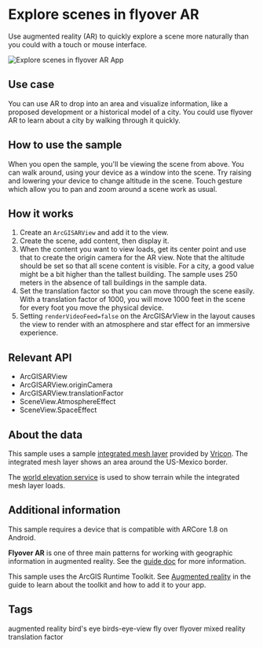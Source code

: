 # Explore scenes in flyover AR

Use augmented reality (AR) to quickly explore a scene more naturally than you could with a touch or mouse interface.

![Explore scenes in flyover AR App](explore-scenes-in-flyover-ar.jpg)

## Use case

You can use AR to drop into an area and visualize information, like a proposed development or a historical model of a city. You could use flyover AR to learn about a city by walking through it quickly.

## How to use the sample

When you open the sample, you'll be viewing the scene from above. You can walk around, using your device as a window into the scene. Try raising and lowering your device to change altitude in the scene. Touch gesture which allow you to pan and zoom around a scene work as usual.

## How it works

1. Create an `ArcGISARView` and add it to the view.
2. Create the scene, add content, then display it.
4. When the content you want to view loads, get its center point and use that to create the origin camera for the AR view. Note that the altitude should be set so that all scene content is visible. For a city, a good value might be a bit higher than the tallest building. The sample uses 250 meters in the absence of tall buildings in the sample data.
5. Set the translation factor so that you can move through the scene easily. With a translation factor of 1000, you will move 1000 feet in the scene for every foot you move the physical device.
6. Setting `renderVideoFeed=false` on the ArcGISArView in the layout causes the view to render with an atmosphere and star effect for an immersive experience.

## Relevant API

* ArcGISARView
* ArcGISARView.originCamera
* ArcGISARView.translationFactor
* SceneView.AtmosphereEffect
* SceneView.SpaceEffect

## About the data

This sample uses a sample [integrated mesh layer](https://www.arcgis.com/home/item.html?id=d4fb271d1cb747e696bb80adca8487fa) provided by [Vricon](https://www.vricon.com/). The integrated mesh layer shows an area around the US-Mexico border.

The [world elevation service](https://elevation3d.arcgis.com/arcgis/rest/services/WorldElevation3D/Terrain3D/ImageServer) is used to show terrain while the integrated mesh layer loads.

## Additional information

This sample requires a device that is compatible with ARCore 1.8 on Android.

**Flyover AR** is one of three main patterns for working with geographic information in augmented reality. See the [guide doc]() for more information.

This sample uses the ArcGIS Runtime Toolkit. See [Augmented reality]() in the guide to learn about the toolkit and how to add it to your app.

## Tags
augmented reality
bird's eye
birds-eye-view
fly over
flyover
mixed reality
translation factor
